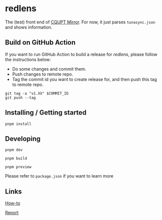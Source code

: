 # redlens
The (test) front end of [CQUPT Mirror](http://mirror.cqupt.edu.cn/). For now, it just parses `tunasync.json` and shows information.

## Build on GitHub Action
If you want to run GitHub Action to build a release for *redlens*, please follow the instructions below:

- Do some changes and commit them.
- Push changes to remote repo.
- Tag the commit id you want to create release for, and then push this tag to remote repo.
```
git tag -a "v1.XX" $COMMIT_ID
git push --tag
```

## Installing / Getting started

```
pnpm install
```

## Developing
```
pnpm dev
```

```
pnpm build
```

```
pnpm preview
```
Please refer to `package.json`  if you want to learn more

## Links
[How-to](https://github.com/CQUPTMirror/cqupt-mirrors-howto)

[Report](https://github.com/CQUPTMirror/Report)

